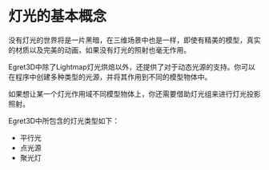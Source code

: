 # 灯光的基本概念

没有灯光的世界将是一片黑暗，在三维场景中也是一样，即使有精美的模型，真实的材质以及完美的动画，如果没有灯光的照射也毫无作用。

Egret3D中除了Lightmap灯光烘焙以外，还提供了对于动态光源的支持。你可以在程序中创建多种类型的光源，并将其作用到不同的模型物体中。

如果想让某一个灯光作用域不同模型物体上，你还需要借助灯光组来进行灯光投影照射。

Egret3D中所包含的灯光类型如下：

- 平行光
- 点光源
- 聚光灯

